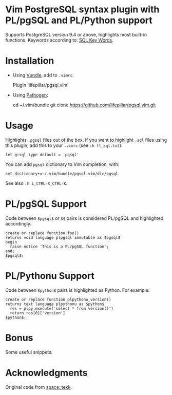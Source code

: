 # Vim PostgreSQL syntax plugin with PL/pgSQL and PL/Python support

Supports PostgreSQL version 9.4 or above, highlights most built-in functions.
Keywords according to:
[SQL Key Words](http://www.postgresql.org/docs/current/static/sql-keywords-appendix.html).


# Installation

- Using [Vundle](https://github.com/gmarik/vundle), add to `.vimrc`:

    Plugin 'lifepillar/pgsql.vim'

- Using [Pathogen](https://github.com/tpope/vim-pathogen):

    cd ~/.vim/bundle
    git clone https://github.com/lifepillar/pgsql.vim.git


# Usage

Highlights `.pgsql` files out of the box. If you want to highlight `.sql` files
using this plugin, add this to your `.vimrc` (see `:h ft_sql.txt`):

    let g:sql_type_default = 'pgsql'

You can add `pgsql` dictionary to Vim completion, with:

    set dictionary+=~/.vim/bundle/pgsql.vim/dic/pgsql

See also `:h i_CTRL-X_CTRL-K`.


# PL/pgSQL Support

Code between `$pgsql$` or `$$` pairs is considered PL/pgSQL and
highlighted accordingly.

    create or replace function foo()
    returns void language plpgsql immutable as $pgsql$
    begin
      raise notice 'This is a PL/pgSQL function';
    end;
    $pgsql$;


# PL/Pythonu Support

Code between `$python$` pairs is highlighted as Python. For example:

    create or replace function plpythonu_version()
    returns text language plpythonu as $python$
      res = plpy.execute('select * from version()')
      return res[0]['version']
    $python$;


# Bonus

Some useful snippets.


# Acknowledgments

Original code from [space::tekk](https://github.com/spacetekk/pgsql.vim).

